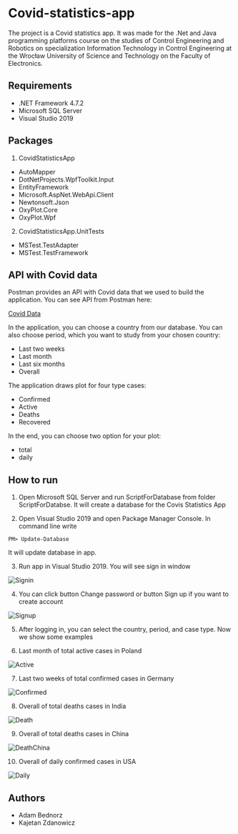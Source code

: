 # Covid-statistics-app

The project is a Covid statistics app. It was made for the .Net and Java programming platforms course on the studies of Control Engineering and Robotics on specialization  Information Technology in Control Engineering ​at the Wrocław University of Science and Technology on the Faculty of Electronics.


## Requirements

- .NET Framework 4.7.2
- Microsoft SQL Server
- Visual Studio 2019

## Packages

1. CovidStatisticsApp

- AutoMapper
- DotNetProjects.WpfToolkit.Input
- EntityFramework
- Microsoft.AspNet.WebApi.Client
- Newtonsoft.Json
- OxyPlot.Core
- OxyPlot.Wpf

2. CovidStatisticsApp.UnitTests

- MSTest.TestAdapter
- MSTest.TestFramework

## API with Covid data

Postman provides an API with Covid data that we used to build the application. You can see API from Postman here:

[Covid Data](https://documenter.getpostman.com/view/10808728/SzS8rjbc#7934d316-f751-4914-9909-39f1901caeb8)

In the application, you can choose a country from our database. You can also choose period, which you want to study from your chosen country:

- Last two weeks
- Last month
- Last six months
- Overall

The application draws plot for four type cases:

- Confirmed
- Active
- Deaths
- Recovered

In the end, you can choose two option for your plot:

- total
- daily

## How to run

1. Open Microsoft SQL Server and run ScriptForDatabase from folder ScriptForDatabse. It will create a database for the Covis Statistics App

2. Open Visual Studio 2019 and open Package Manager Console. In command line write

```shell
PM> Update-Database
```

It will update database in app.

3. Run app in Visual Studio 2019. You will see sign in window

![Signin](Screenshots/signin.PNG "Signin")

4. You can click button Change password or button Sign up if you want to create account

![Signup](Screenshots/signup.PNG "Signup")

5. After logging in, you can select the country, period, and case type. Now we show some examples

6. Last month of total active cases in Poland

![Active](Screenshots/active.PNG "Active")

7. Last two weeks of total confirmed cases in Germany

![Confirmed](Screenshots/confirmed.PNG "Confirmed")

8. Overall of total deaths cases in India

![Death](Screenshots/death.PNG "Death")

9. Overall of total deaths cases in China

![DeathChina](Screenshots/china.PNG "DeathChina")

10. Overall of daily confirmed cases in USA

![Daily](Screenshots/daily.PNG "Daily")

## Authors

- Adam Bednorz
- Kajetan Zdanowicz
